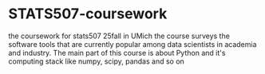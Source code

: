 # STATS507-coursework
the coursework for stats507 25fall in UMich
the course surveys the software tools that are currently popular among data scientists in academia and industry.
The main part of this course is about Python and it's computing stack like numpy, scipy, pandas and so on  
